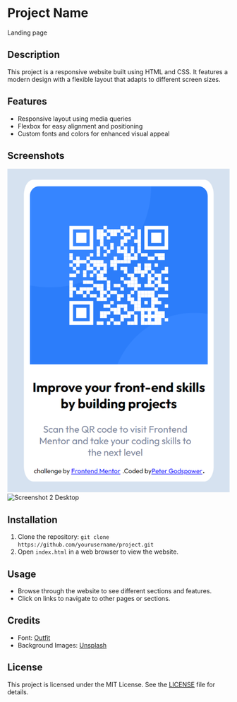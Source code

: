 # Project Name
Landing page
## Description
This project is a responsive website built using HTML and CSS. It features a modern design with a flexible layout that adapts to different screen sizes.

## Features
- Responsive layout using media queries
- Flexbox for easy alignment and positioning
- Custom fonts and colors for enhanced visual appeal

## Screenshots
![Screenshot 1 Mobile](./images/mobile375px.png)
![Screenshot 2 Desktop](./images/desktop144px.png)

## Installation
1. Clone the repository: `git clone https://github.com/yourusername/project.git`
2. Open `index.html` in a web browser to view the website.

## Usage
- Browse through the website to see different sections and features.
- Click on links to navigate to other pages or sections.

## Credits
- Font: [Outfit](https://fonts.google.com/specimen/Outfit)
- Background Images: [Unsplash](https://unsplash.com/)

## License
This project is licensed under the MIT License. See the [LICENSE](/LICENSE) file for details.